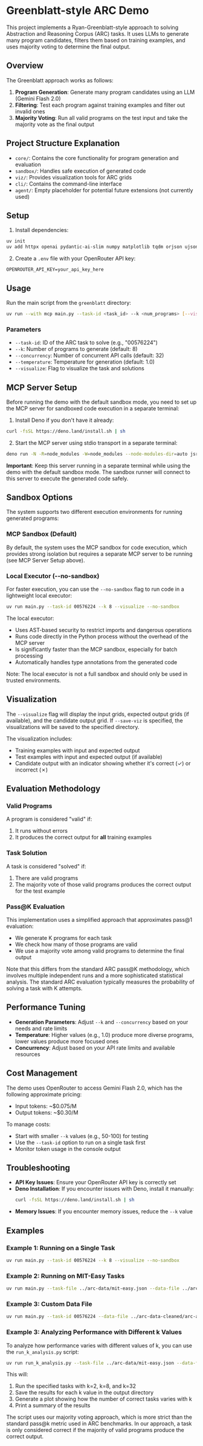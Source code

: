 # Greenblatt-style ARC Demo

This project implements a Ryan-Greenblatt-style approach to solving Abstraction and Reasoning Corpus (ARC) tasks. It uses LLMs to generate many program candidates, filters them based on training examples, and uses majority voting to determine the final output.

## Overview

The Greenblatt approach works as follows:

1. **Program Generation**: Generate many program candidates using an LLM (Gemini Flash 2.0)
2. **Filtering**: Test each program against training examples and filter out invalid ones
3. **Majority Voting**: Run all valid programs on the test input and take the majority vote as the final output

## Project Structure Explanation

- `core/`: Contains the core functionality for program generation and evaluation
- `sandbox/`: Handles safe execution of generated code
- `viz/`: Provides visualization tools for ARC grids
- `cli/`: Contains the command-line interface
- `agent/`: Empty placeholder for potential future extensions (not currently used)

## Setup

1. Install dependencies:
```bash
uv init
uv add httpx openai pydantic-ai-slim numpy matplotlib tqdm orjson ujson mcp
```

2. Create a `.env` file with your OpenRouter API key:
```
OPENROUTER_API_KEY=your_api_key_here
```

## Usage

Run the main script from the `greenblatt` directory:
```bash
uv run --with mcp main.py --task-id <task_id> --k <num_programs> [--visualize]
```

### Parameters

- `--task-id`: ID of the ARC task to solve (e.g., "00576224")
- `--k`: Number of programs to generate (default: 8)
- `--concurrency`: Number of concurrent API calls (default: 32)
- `--temperature`: Temperature for generation (default: 1.0)
- `--visualize`: Flag to visualize the task and solutions

## MCP Server Setup

Before running the demo with the default sandbox mode, you need to set up the MCP server for sandboxed code execution in a separate terminal:

1. Install Deno if you don't have it already:
```bash
curl -fsSL https://deno.land/install.sh | sh
```

2. Start the MCP server using stdio transport in a separate terminal:
```bash
deno run -N -R=node_modules -W=node_modules --node-modules-dir=auto jsr:@pydantic/mcp-run-python stdio
```

**Important**: Keep this server running in a separate terminal while using the demo with the default sandbox mode. The sandbox runner will connect to this server to execute the generated code safely.

## Sandbox Options

The system supports two different execution environments for running generated programs:

### MCP Sandbox (Default)

By default, the system uses the MCP sandbox for code execution, which provides strong isolation but requires a separate MCP server to be running (see MCP Server Setup above).

### Local Executor (--no-sandbox)

For faster execution, you can use the `--no-sandbox` flag to run code in a lightweight local executor:

```bash
uv run main.py --task-id 00576224 --k 8 --visualize --no-sandbox
```

The local executor:
- Uses AST-based security to restrict imports and dangerous operations
- Runs code directly in the Python process without the overhead of the MCP server
- Is significantly faster than the MCP sandbox, especially for batch processing
- Automatically handles type annotations from the generated code

Note: The local executor is not a full sandbox and should only be used in trusted environments.

## Visualization

The `--visualize` flag will display the input grids, expected output grids (if available), and the candidate output grid. If `--save-viz` is specified, the visualizations will be saved to the specified directory.

The visualization includes:
- Training examples with input and expected output
- Test examples with input and expected output (if available)
- Candidate output with an indicator showing whether it's correct (✓) or incorrect (✗)

## Evaluation Methodology

### Valid Programs

A program is considered "valid" if:
1. It runs without errors
2. It produces the correct output for **all** training examples

### Task Solution

A task is considered "solved" if:
1. There are valid programs
2. The majority vote of those valid programs produces the correct output for the test example

### Pass@K Evaluation

This implementation uses a simplified approach that approximates pass@1 evaluation:
- We generate K programs for each task
- We check how many of those programs are valid
- We use a majority vote among valid programs to determine the final output

Note that this differs from the standard ARC pass@K methodology, which involves multiple independent runs and a more sophisticated statistical analysis. The standard ARC evaluation typically measures the probability of solving a task with K attempts.

## Performance Tuning

- **Generation Parameters**: Adjust `--k` and `--concurrency` based on your needs and rate limits
- **Temperature**: Higher values (e.g., 1.0) produce more diverse programs, lower values produce more focused ones
- **Concurrency**: Adjust based on your API rate limits and available resources

## Cost Management

The demo uses OpenRouter to access Gemini Flash 2.0, which has the following approximate pricing:
- Input tokens: ~$0.075/M
- Output tokens: ~$0.30/M

To manage costs:
- Start with smaller `--k` values (e.g., 50-100) for testing
- Use the `--task-id` option to run on a single task first
- Monitor token usage in the console output

## Troubleshooting

- **API Key Issues**: Ensure your OpenRouter API key is correctly set
- **Deno Installation**: If you encounter issues with Deno, install it manually:
  ```bash
  curl -fsSL https://deno.land/install.sh | sh
  ```
- **Memory Issues**: If you encounter memory issues, reduce the `--k` value

## Examples

### Example 1: Running on a Single Task

```bash
uv run main.py --task-id 00576224 --k 8 --visualize --no-sandbox
```

### Example 2: Running on MIT-Easy Tasks

```bash
uv run main.py --task-file ../arc-data/mit-easy.json --data-file ../arc-data-cleaned/arc-agi_evaluation_challenges.json --k 128 --concurrency 128 --save-results results/mit_easy_results.json --visualize --save-viz visualizations/mit_easy/ --no-sandbox
```

### Example 3: Custom Data File

```bash
uv run main.py --task-id 00576224 --data-file ../arc-data-cleaned/arc-agi_training_challenges.json --k 8 --visualize --no-sandbox
```

### Example 3: Analyzing Performance with Different k Values

To analyze how performance varies with different values of k, you can use the `run_k_analysis.py` script:

```bash
uv run run_k_analysis.py --task-file ../arc-data/mit-easy.json --data-file ../arc-data-cleaned/arc-agi_evaluation_challenges.json --solutions-file ../arc-data-cleaned/arc-agi_evaluation_solutions.json --k-values 2,8,32 --concurrency 32 --output-dir results/k_analysis --no-sandbox
```

This will:
1. Run the specified tasks with k=2, k=8, and k=32
2. Save the results for each k value in the output directory
3. Generate a plot showing how the number of correct tasks varies with k
4. Print a summary of the results

The script uses our majority voting approach, which is more strict than the standard pass@k metric used in ARC benchmarks. In our approach, a task is only considered correct if the majority of valid programs produce the correct output.
